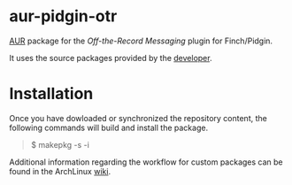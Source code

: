 # aur-pidgin-otr

[AUR] package for the *Off-the-Record Messaging* plugin for Finch/Pidgin.

It uses the source packages provided by the [developer].

[AUR]: https://aur.archlinux.org/ "ArchLinux User Repository"
[developer]: https://otr.cypherpunks.ca/ "CypherPunks"

# Installation

Once you have dowloaded or synchronized the repository content, the
following commands will build and install the package.

> $ makepkg -s -i

Additional information regarding the workflow for custom packages
can be found in the ArchLinux [wiki].

[wiki]: https://wiki.archlinux.org/index.php/Makepkg#Usage "makepkg"